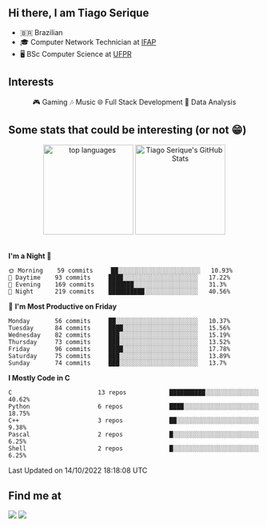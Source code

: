 
<h2> Hi there, I am Tiago Serique</h2>

<div>
	<ul>
		<li>🇧🇷 Brazilian</li>
		<li>🎓 Computer Network Technician at <a href="https://www.ifap.edu.br/">IFAP</a></li>
		<li>🖥️ BSc Computer Science at <a href="https://www.ufpr.br/portalufpr/">UFPR</a></li>
	</ul>
</div>


<h2>Interests</h2>

<div align="center">
	🎮 Gaming 🎶 Music 🌐 Full Stack Development 🎲 Data Analysis
</div>


<h2>Some stats that could be interesting (or not 😁)</h2>

<div align="center">
	<img height="180em" src="https://github-readme-stats.vercel.app/api/top-langs/?layout=compact&theme=tokyonight&username=tiagoserique&langs_count=10&hide=makefile&exclude_repo=vim-mods" alt="top languages">
	<img height="180em" src="https://github-readme-stats.vercel.app/api?username=tiagoserique&count_private=true&show_icons=true&theme=tokyonight&include_all_commits=true" alt="Tiago Serique's GitHub Stats">
</div> 

<br>

<!--START_SECTION:waka-->
**I'm a Night 🦉** 

```text
🌞 Morning    59 commits     ██░░░░░░░░░░░░░░░░░░░░░░░   10.93% 
🌆 Daytime    93 commits     ████░░░░░░░░░░░░░░░░░░░░░   17.22% 
🌃 Evening    169 commits    ███████░░░░░░░░░░░░░░░░░░   31.3% 
🌙 Night      219 commits    ██████████░░░░░░░░░░░░░░░   40.56%

```
📅 **I'm Most Productive on Friday** 

```text
Monday       56 commits     ██░░░░░░░░░░░░░░░░░░░░░░░   10.37% 
Tuesday      84 commits     ████░░░░░░░░░░░░░░░░░░░░░   15.56% 
Wednesday    82 commits     ███░░░░░░░░░░░░░░░░░░░░░░   15.19% 
Thursday     73 commits     ███░░░░░░░░░░░░░░░░░░░░░░   13.52% 
Friday       96 commits     ████░░░░░░░░░░░░░░░░░░░░░   17.78% 
Saturday     75 commits     ███░░░░░░░░░░░░░░░░░░░░░░   13.89% 
Sunday       74 commits     ███░░░░░░░░░░░░░░░░░░░░░░   13.7%

```


**I Mostly Code in C** 

```text
C                        13 repos            ██████████░░░░░░░░░░░░░░░   40.62% 
Python                   6 repos             ████░░░░░░░░░░░░░░░░░░░░░   18.75% 
C++                      3 repos             ██░░░░░░░░░░░░░░░░░░░░░░░   9.38% 
Pascal                   2 repos             █░░░░░░░░░░░░░░░░░░░░░░░░   6.25% 
Shell                    2 repos             █░░░░░░░░░░░░░░░░░░░░░░░░   6.25%

```



 Last Updated on 14/10/2022 18:18:08 UTC
<!--END_SECTION:waka-->



<h2>Find me at</h2>

<div>
	<a href="https://www.linkedin.com/in/tiago-serique"><img src="https://img.shields.io/badge/LinkedIn-0077B5?style=for-the-badge&logo=linkedin&logoColor=white"></a>
	<a href="https://www.instagram.com/tecseit/"><img src="https://img.shields.io/badge/Instagram-E4405F?style=for-the-badge&logo=instagram&logoColor=white"></a>
</div>
